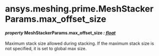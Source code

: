 # ansys.meshing.prime.MeshStackerParams.max_offset_size

<a id="ansys.meshing.prime.MeshStackerParams.max_offset_size"></a>

#### *property* MeshStackerParams.max_offset_size *: [float](https://docs.python.org/3.11/library/functions.html#float)*

Maximum stack size allowed during stacking. If the maximum stack size is not specified, it is set to global max size.

<!-- !! processed by numpydoc !! -->
